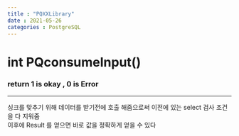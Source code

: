 ```yaml
---
title : "PQXXLibrary"
date : 2021-05-26
categories : PostgreSQL
---
```



# int PQconsumeInput()  
### return 1 is okay , 0 is Error
---
싱크를 맞추기 위해 데이터를 받기전에 호출 해줌으로써 이전에 있는 select 검사 조건을 다 지워줌  
이후에 Result 를 얻으면 바로 값을 정확하게 얻을 수 있다
